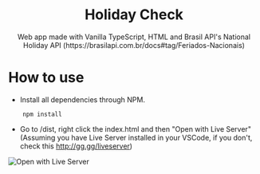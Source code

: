 <h1 align='center'>Holiday Check</h1>

<p align='center'>Web app made with Vanilla TypeScript, HTML and Brasil API's National Holiday API (https://brasilapi.com.br/docs#tag/Feriados-Nacionais)</p>

# How to use

- Install all dependencies through NPM.

```
    npm install
``` 
- Go to /dist, right click the index.html and then "Open with Live Server" (Assuming you have Live Server installed in your VSCode, if you don't, check this http://gg.gg/liveserver)

![Open with Live Server](https://i.imgur.com/xAGfVSc.png)

